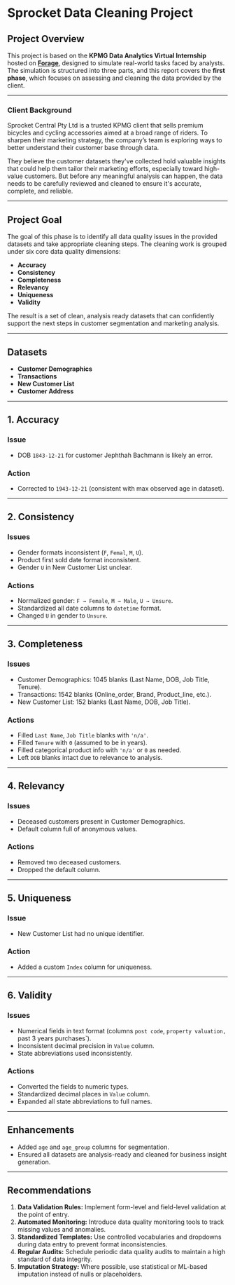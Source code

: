# Sprocket Data Cleaning Project

## Project Overview

This project is based on the **KPMG Data Analytics Virtual Internship** hosted on [**Forage**](https://www.theforage.com/dashboard), designed to simulate real-world tasks faced by analysts. The simulation is structured into three parts, and this report covers the **first phase**, which focuses on assessing and cleaning the data provided by the client.

---

### Client Background

Sprocket Central Pty Ltd is a trusted KPMG client that sells premium bicycles and cycling accessories aimed at a broad range of riders. To sharpen their marketing strategy, the company’s team is exploring ways to better understand their customer base through data.

They believe the customer datasets they've collected hold valuable insights that could help them tailor their marketing efforts, especially toward high-value customers. But before any meaningful analysis can happen, the data needs to be carefully reviewed and cleaned to ensure it's accurate, complete, and reliable.

---

## Project Goal

The goal of this phase is to identify all data quality issues in the provided datasets and take appropriate cleaning steps. The cleaning work is grouped under six core data quality dimensions:

* **Accuracy**
* **Consistency**
* **Completeness**
* **Relevancy**
* **Uniqueness**
* **Validity**

The result is a set of clean, analysis ready datasets that can confidently support the next steps in customer segmentation and marketing analysis.

---

## Datasets
- **Customer Demographics**
- **Transactions**
- **New Customer List**
- **Customer Address**

---

## 1. Accuracy

### Issue
- DOB `1843-12-21` for customer Jephthah Bachmann is likely an error.

### Action
- Corrected to `1943-12-21` (consistent with max observed age in dataset).

---

## 2. Consistency

### Issues
- Gender formats inconsistent (`F`, `Femal`, `M`, `U`).
- Product first sold date format inconsistent.
- Gender `U` in New Customer List unclear.

### Actions
- Normalized gender: `F → Female`, `M → Male`, `U → Unsure`.
- Standardized all date columns to `datetime` format.
- Changed `U` in gender to `Unsure`.

---

## 3. Completeness

### Issues
- Customer Demographics: 1045 blanks (Last Name, DOB, Job Title, Tenure).
- Transactions: 1542 blanks (Online_order, Brand, Product_line, etc.).
- New Customer List: 152 blanks (Last Name, DOB, Job Title).

### Actions
- Filled `Last Name`, `Job Title` blanks with `'n/a'`.
- Filled `Tenure` with `0` (assumed to be in years).
- Filled categorical product info with `'n/a'` or `0` as needed.
- Left `DOB` blanks intact due to relevance to analysis.

---

## 4. Relevancy

### Issues
- Deceased customers present in Customer Demographics.
- Default column full of anonymous values.

### Actions
- Removed two deceased customers.
- Dropped the default column.

---

## 5. Uniqueness

### Issue
- New Customer List had no unique identifier.

### Action
- Added a custom `Index` column for uniqueness.

---

## 6. Validity

### Issues
- Numerical fields in text format (columns `post code`, `property valuation, `past 3 years purchases`).
- Inconsistent decimal precision in `Value` column.
- State abbreviations used inconsistently.

### Actions
- Converted the fields to numeric types.
- Standardized decimal places in `Value` column.
- Expanded all state abbreviations to full names.

---

## Enhancements

- Added `age` and `age_group` columns for segmentation.
- Ensured all datasets are analysis-ready and cleaned for business insight generation.

---

## Recommendations

1. **Data Validation Rules:** Implement form-level and field-level validation at the point of entry.
2. **Automated Monitoring:** Introduce data quality monitoring tools to track missing values and anomalies.
3. **Standardized Templates:** Use controlled vocabularies and dropdowns during data entry to prevent format inconsistencies.
4. **Regular Audits:** Schedule periodic data quality audits to maintain a high standard of data integrity.
5. **Imputation Strategy:** Where possible, use statistical or ML-based imputation instead of nulls or placeholders.

